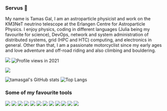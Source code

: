 ### Servus 👋

My name is Tamas Gal, I am an astroparticle physicist and work on the KM3NeT neutrino telescope at the Erlangen Centre for Astroparticle Physics. I enjoy physics, coding in different languages (Julia being my favourite for science), DevOps, network and system administration of distributed systems, grid (HPC and HTC) computing, and electronics in general. Other than that, I am a passionate motorcyclist since my early ages and love adventure and off-road riding and also climbing and bouldering.

[![](https://img.shields.io/badge/ORCID-informational?style=flat&logo=ORCID&logoColor=white&color=A6CE39)](https://orcid.org/0000-0001-7821-8673) ![Profile views in 2021](https://gpvc.arturio.dev/tamasgal)

[![](https://img.shields.io/badge/INSPIREhep-informational?style=flat&logo=inspirehep&logoColor=white&color=0c1c29)](https://inspirehep.net/authors/1844720)

![tamasgal's GitHub stats](https://github-readme-stats.vercel.app/api?username=tamasgal&show_icons=true&theme=radical) ![Top Langs](https://github-readme-stats.vercel.app/api/top-langs/?username=tamasgal&langs_count=12&layout=compact&exclude_repo=rba)

### Some of my favourite tools

![](https://img.shields.io/badge/OS-Linux-informational?style=flat&logo=debian&logoColor=white&color=A81D33)
![](https://img.shields.io/badge/OS-macOS-informational?style=flat&logo=apple&logoColor=white&color=000000)
![](https://img.shields.io/badge/Code-Git-informational?style=flat&logo=Git&logoColor=white&color=F05032)
![](https://img.shields.io/badge/Code-Julia-informational?style=flat&logo=julia&logoColor=white&color=9558B2)
![](https://img.shields.io/badge/Code-Python-informational?style=flat&logo=python&logoColor=white&color=3776AB)
![](https://img.shields.io/badge/Code-Arduino-informational?style=flat&logo=arduino&logoColor=white&color=00979D)
![](https://img.shields.io/badge/Code-LaTeX-informational?style=flat&logo=LaTeX&logoColor=white&color=008080)
![](https://img.shields.io/badge/Code-Docker-informational?style=flat&logo=docker&logoColor=white&color=2496ED)
![](https://img.shields.io/badge/Code-Jupyter-informational?style=flat&logo=jupyter&logoColor=white&color=F37626)
![](https://img.shields.io/badge/Editor-Vim-informational?style=flat&logo=vim&logoColor=white&color=019733)
![](https://img.shields.io/badge/Editor-Emacs-informational?style=flat&logo=gnu-emacs&logoColor=white&color=7F5AB6)
![](https://img.shields.io/badge/Shell-Zsh-informational?style=flat&logo=zsh&logoColor=white&color=4a8cc2)

<!--
**tamasgal/tamasgal** is a ✨ _special_ ✨ repository because its `README.md` (this file) appears on your GitHub profile.

Here are some ideas to get you started:

- 🔭 I’m currently working on ...
- 🌱 I’m currently learning ...
- 👯 I’m looking to collaborate on ...
- 🤔 I’m looking for help with ...
- 💬 Ask me about ...
- 📫 How to reach me: ...
- 😄 Pronouns: ...
- ⚡ Fun fact: ...
-->
